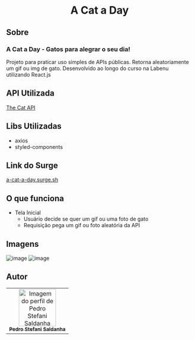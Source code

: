 # <h1 align='center'> A Cat a Day </h1>

 ## Sobre
### A Cat a Day - Gatos para alegrar o seu dia!
Projeto para praticar uso simples de APIs públicas. Retorna aleatoriamente um gif ou img de gato. Desenvolvido ao longo do curso na Labenu utilizando React.js

## API Utilizada
<a href="https://thecatapi.com/">The Cat API</a>

## Libs Utilizadas
- axios
- styled-components


## Link do Surge
<a href="https://a-cat-a-day.surge.sh/">a-cat-a-day.surge.sh</a>


## O que funciona
- Tela Inicial
  - Usuário decide se quer um gif ou uma foto de gato
  - Requisição pega um gif ou foto aleatória da API


## Imagens
![image](https://user-images.githubusercontent.com/20777850/125106372-f0e25800-e0b5-11eb-8803-f115b6f8b4d9.png)
![image](https://user-images.githubusercontent.com/20777850/125106389-f8096600-e0b5-11eb-8c94-6d652606d700.png)


## Autor

<table>
  <tr>
    <td align="center"><a href="https://github.com/peustef">
    <img src="https://avatars.githubusercontent.com/u/20777850?v=4" width="100px" alt="Imagem do perfil de Pedro Stefani Saldanha"/>
    <br />
    <sub><b>Pedro Stefani Saldanha</b></sub>
     
</table>

